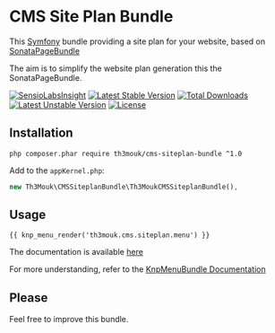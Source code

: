 CMS Site Plan Bundle
====================

This [Symfony](http://symfony.com/) bundle providing a site plan for your website, based on [SonataPageBundle](https://github.com/sonata-project/SonataPageBundle)

The aim is to simplify the website plan generation this the SonataPageBundle.

[![SensioLabsInsight](https://insight.sensiolabs.com/projects/36d9ec0e-e8a0-4fab-b077-2ba1b4f85019/mini.png)](https://insight.sensiolabs.com/projects/36d9ec0e-e8a0-4fab-b077-2ba1b4f85019) [![Latest Stable Version](https://poser.pugx.org/th3mouk/cms-siteplan-bundle/v/stable)](https://packagist.org/packages/th3mouk/cms-siteplan-bundle) [![Total Downloads](https://poser.pugx.org/th3mouk/cms-siteplan-bundle/downloads)](https://packagist.org/packages/th3mouk/cms-siteplan-bundle) [![Latest Unstable Version](https://poser.pugx.org/th3mouk/cms-siteplan-bundle/v/unstable)](https://packagist.org/packages/th3mouk/cms-siteplan-bundle) [![License](https://poser.pugx.org/th3mouk/cms-siteplan-bundle/license)](https://packagist.org/packages/th3mouk/cms-siteplan-bundle)

## Installation

`php composer.phar require th3mouk/cms-siteplan-bundle ^1.0`

Add to the `appKernel.php`:

```php
new Th3Mouk\CMSSiteplanBundle\Th3MoukCMSSiteplanBundle(),
```

## Usage

```twig
{{ knp_menu_render('th3mouk.cms.siteplan.menu') }}
```

The documentation is available [here](/Resources/doc/index.md)

For more understanding, refer to the [KnpMenuBundle Documentation](http://symfony.com/doc/current/bundles/KnpMenuBundle/index.html)

## Please

Feel free to improve this bundle.
